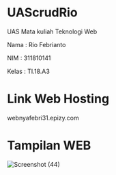 # UAScrudRio

UAS Mata kuliah Teknologi Web 

Nama : Rio Febrianto

NIM : 311810141

Kelas : TI.18.A3

# Link Web Hosting
webnyafebri31.epizy.com


# Tampilan WEB

![Screenshot (44)](https://user-images.githubusercontent.com/46512504/87562532-580a3e00-c6e8-11ea-8257-d2f503581317.png)


